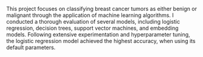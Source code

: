 This project focuses on classifying breast cancer tumors as either benign or malignant through the application of machine learning algorithms. I conducted a thorough evaluation of several models, including logistic regression, decision trees, support vector machines, and embedding models. Following extensive experimentation and hyperparameter tuning, the logistic regression model achieved the highest accuracy,  when using its default parameters.
